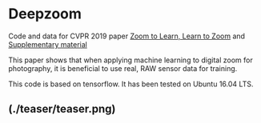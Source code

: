 # Deepzoom
Code and data for CVPR 2019 paper [Zoom to Learn, Learn to Zoom]()
 and 
[Supplementary material]()

This paper shows that when applying machine learning to digital zoom for photography, it is beneficial to use real, RAW sensor data for training.

This code is based on tensorflow. It has been tested on Ubuntu 16.04 LTS.

## (./teaser/teaser.png)
